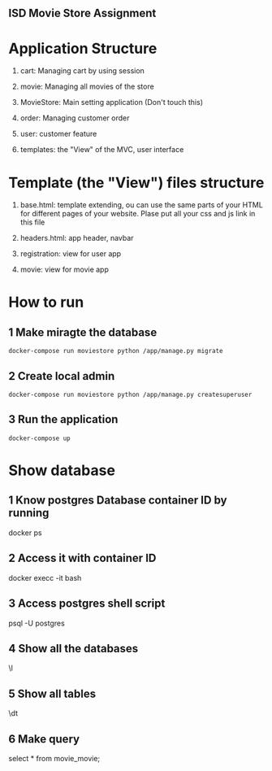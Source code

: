 ## ISD Movie Store Assignment

# Application Structure

1. cart: Managing cart by using session

2. movie: Managing all movies of the store

3. MovieStore: Main setting application (Don't touch this)

4. order: Managing customer order

5. user: customer feature

6. templates: the "View" of the MVC, user interface


# Template (the "View") files structure

1. base.html: template extending, ou can use the same parts of your HTML for different pages of your website.
Plase put all your css and js link in this file

2. headers.html: app header, navbar

3. registration: view for user app

4. movie: view for movie app

# How to run

## 1 Make miragte the database
```
docker-compose run moviestore python /app/manage.py migrate
```
## 2 Create local admin

```
docker-compose run moviestore python /app/manage.py createsuperuser
```
## 3 Run the application
```
docker-compose up
```

# Show database

## 1 Know postgres Database container ID by running
docker ps
## 2 Access it with container ID
docker execc -it <container-id> bash
## 3 Access postgres shell script
psql -U postgres
## 4 Show all the databases
\l
## 5 Show all tables
\dt
## 6 Make query
select * from movie_movie;